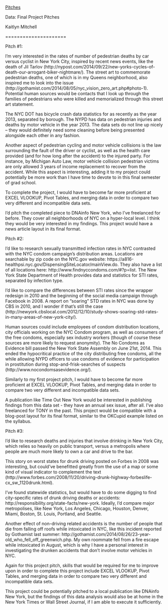 <a href = "pitches.html">Pitches</a> 

<p> Data: Final Project Pitches </p> 

<p> Kaitlyn Mitchell</p> 
=====================
<p> Pitch #1: </p>

<p> I’m very interested in the rates of number of pedestrian deaths by car versus cyclist in New York City, inspired by recent news events, like the death of Jil Tarlov (http://nypost.com/2014/09/22/new-yorks-cycles-of-death-our-arrogant-biker-nightmare/). The street art to commemorate pedestrian deaths, one of which is in my Queens neighborhood, also inspired me to look into the issue (http://gothamist.com/2014/08/05/nyc_vision_zero_art.php#photo-1). Potential human sources would be contacts that I look up through the families of pedestrians who were killed and memorialized through this street art statement. </p>

<p> The NYC DOT has bicycle crash data statistics for as recently as the year 2013, separated by borough. The NYPD has data on pedestrian injuries and deaths by motor vehicle in the year 2013. The data sets do not line up nicely – they would definitely need some cleaning before being presented alongside each other in any fashion. </p>

<p> Another aspect of pedestrian cycling and motor vehicle collisions is the law surrounding the fault of the driver or cyclist, as well as the health care provided (and for how long after the accident) to the injured party. For instance, by Michigan Auto Law, motor vehicle collision pedestrian victims are only allowed 3 years of income replacement to recover from the accident. While this aspect is interesting, adding it to my project could potentially be more work than I have time to devote to in this final semester of grad school. </p>

<p> To complete the project, I would have to become far more proficient at EXCEL VLOOKUP, Pivot Tables, and merging data in order to compare two very different and incompatible data sets. </p> 

<p> I’d pitch the completed piece to DNAinfo New York, who I’ve freelanced for before. They cover all neighborhoods of NYC on a hyper-local level. I think they would be very interested in my findings. This project would have a news article layout in its final format. <p/>

<p> Pitch #2: </p> 

<p> I’d like to research sexually transmitted infection rates in NYC contrasted with the NYC condom campaign’s distribution areas. Locations are searchable by zip code on the NYC.gov website: https://a816-healthpsi.nyc.gov/DispensingSiteLocator/mainView.do. 
They also have a list of all locations here: http://www.findnyccondoms.com/#?p=list.  The New York State Department of Health provides data and statistics for STI rates, separated by infection type. </p> 

<p> I’d like to compare the differences between STI rates since the wrapper redesign in 2010 and the beginning of the social media campaign through Facebook in 2008. A report on “soaring” STD rates in NYC was done by CBS in 2010, and I wonder if that’s still the case (http://newyork.cbslocal.com/2012/12/10/study-shows-soaring-std-rates-in-many-areas-of-new-york-city/). </p> 

<p> Human sources could include employees of condom distribution locations, city officials working on the NYC Condom program, as well as consumers of the free condoms, especially sex industry workers (though of course these sources are more likely to request anonymity). The No Condoms as Evidence bill passed the New York State Assembly on June 21st, 2014. This ended the hypocritical practice of the city distributing free condoms, all the while allowing NYPD officers to use condoms of evidence for participation in prostitution during stop-and-frisk-searches of suspects (http://www.nocondomsasevidence.org/). </p> 

<p> Similarly to my first project pitch, I would have to become far more proficient at EXCEL VLOOKUP, Pivot Tables, and merging data in order to compare two very different and incompatible data sets. </p> 

<p> A publication like Time Out New York would be interested in publishing findings from this data set - they have an annual sex issue, after all. I’ve also freelanced for TONY in the past. This project would be compatible with a blog-post layout for its final format, similar to the OKCupid example listed on the syllabus. </p>

<p> Pitch #3: </p> 

<p> I’d like to research deaths and injuries that involve drinking in New York City, which relies so heavily on public transport, versus a metropolis where people are much more likely to own a car and drive to the bar. <p/> 

<p> This story on worst states for drunk driving posted on Forbes in 2008 was interesting, but could’ve benefitted greatly from the use of a map or some kind of visual indicator to complement the text (http://www.forbes.com/2008/11/20/driving-drunk-highway-forbeslife-cx_sw_1120drunk.html). </p> 

<p> I’ve found statewide statistics, but would have to do some digging to find city-specific rates of drunk driving deaths or accidents: http://responsibility.org/state-facts/new-york. Ideally, I’d compare major metropolises, like New York, Los Angeles, Chicago, Houston, Denver, Miami, Boston, St. Louis, Portland, and Seattle. </p> 

<p> Another effect of non-driving related accidents is the number of people that die from falling off roofs while intoxicated in NYC, like this incident reported by Gothamist last summer: http://gothamist.com/2014/08/26/23-year-old_who_fell_off_greenwich.php. My own roommate fell from a fire escape while intoxicated in August, which is why I have a personal interest in investigating the drunken accidents that don’t involve motor vehicles in NYC. </p> 

<p> Again for this project pitch, skills that would be required for me to improve upon in order to complete this project include EXCEL VLOOKUP, Pivot Tables, and merging data in order to compare two very different and incompatible data sets. </p> 

<p> This project could be potentially pitched to a local publication like DNAinfo New York, but the findings of this data analysis would also be at home in the New York Times or Wall Street Journal, if I am able to execute it sufficiently. </p> 